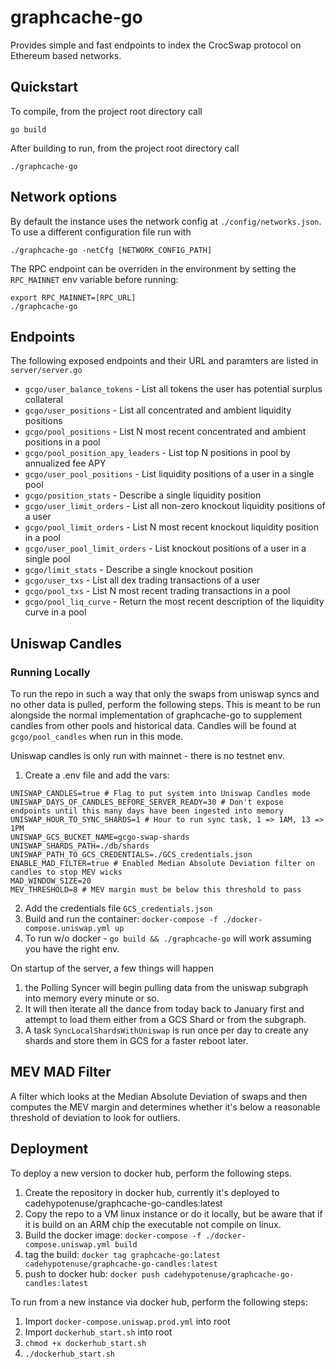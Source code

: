 # graphcache-go

Provides simple and fast endpoints to index the CrocSwap protocol on Ethereum based networks.

## Quickstart

To compile, from the project root directory call

`go build`

After building to run, from the project root directory call

`./graphcache-go`

## Network options

By default the instance uses the network config at `./config/networks.json`. To use a different configuration file run with

`./graphcache-go -netCfg [NETWORK_CONFIG_PATH]`

The RPC endpoint can be overriden in the environment by setting the `RPC_MAINNET` env variable before running:

    export RPC_MAINNET=[RPC_URL]
    ./graphcache-go

## Endpoints

The following exposed endpoints and their URL and paramters are listed in `server/server.go`

- `gcgo/user_balance_tokens` - List all tokens the user has potential surplus collateral
- `gcgo/user_positions` - List all concentrated and ambient liquidity positions
- `gcgo/pool_positions` - List N most recent concentrated and ambient positions in a pool
- `gcgo/pool_position_apy_leaders` - List top N positions in pool by annualized fee APY
- `gcgo/user_pool_positions` - List liquidity positions of a user in a single pool
- `gcgo/position_stats` - Describe a single liquidity position
- `gcgo/user_limit_orders` - List all non-zero knockout liquidity positions of a user
- `gcgo/pool_limit_orders` - List N most recent knockout liquidity position in a pool
- `gcgo/user_pool_limit_orders` - List knockout positions of a user in a single pool
- `gcgo/limit_stats` - Describe a single knockout position
- `gcgo/user_txs` - List all dex trading transactions of a user
- `gcgo/pool_txs` - List N most recent trading transactions in a pool
- `gcgo/pool_liq_curve` - Return the most recent description of the liquidity curve in a pool

## Uniswap Candles

### Running Locally

To run the repo in such a way that only the swaps from uniswap syncs and no other data is pulled, perform the following steps. This is meant to be run alongside the normal implementation of graphcache-go to supplement candles from other pools and historical data. Candles will be found at `gcgo/pool_candles` when run in this mode.

Uniswap candles is only run with mainnet - there is no testnet env.

1. Create a .env file and add the vars:

```
UNISWAP_CANDLES=true # Flag to put system into Uniswap Candles mode
UNISWAP_DAYS_OF_CANDLES_BEFORE_SERVER_READY=30 # Don't expose endpoints until this many days have been ingested into memory
UNISWAP_HOUR_TO_SYNC_SHARDS=1 # Hour to run sync task, 1 => 1AM, 13 => 1PM
UNISWAP_GCS_BUCKET_NAME=gcgo-swap-shards
UNISWAP_SHARDS_PATH=./db/shards
UNISWAP_PATH_TO_GCS_CREDENTIALS=./GCS_credentials.json
ENABLE_MAD_FILTER=true # Enabled Median Absolute Deviation filter on candles to stop MEV wicks
MAD_WINDOW_SIZE=20
MEV_THRESHOLD=8 # MEV margin must be below this threshold to pass
```

2. Add the credentials file `GCS_credentials.json`
3. Build and run the container: `docker-compose -f ./docker-compose.uniswap.yml up`
4. To run w/o docker - `go build && ./graphcache-go` will work assuming you have the right env.

On startup of the server, a few things will happen

1. the Polling Syncer will begin pulling data from the uniswap subgraph into memory every minute or so.
2. It will then iterate all the dance from today back to January first and attempt to load them either from a GCS Shard or from the subgraph.
3. A task `SyncLocalShardsWithUniswap` is run once per day to create any shards and store them in GCS for a faster reboot later.

## MEV MAD Filter

A filter which looks at the Median Absolute Deviation of swaps and then computes the MEV margin and determines whether it's below a reasonable threshold of deviation to look for outliers.

## Deployment

To deploy a new version to docker hub, perform the following steps.

1. Create the repository in docker hub, currently it's deployed to cadehypotenuse/graphcache-go-candles:latest
2. Copy the repo to a VM linux instance or do it locally, but be aware that if it is build on an ARM chip the executable not compile on linux.
3. Build the docker image: `docker-compose -f ./docker-compose.uniswap.yml build`
4. tag the build: `docker tag graphcache-go:latest cadehypotenuse/graphcache-go-candles:latest`
5. push to docker hub: `docker push cadehypotenuse/graphcache-go-candles:latest`

To run from a new instance via docker hub, perform the following steps:

1. Import `docker-compose.uniswap.prod.yml` into root
2. Import `dockerhub_start.sh` into root
3. `chmod +x dockerhub_start.sh `
4. `./dockerhub_start.sh`
